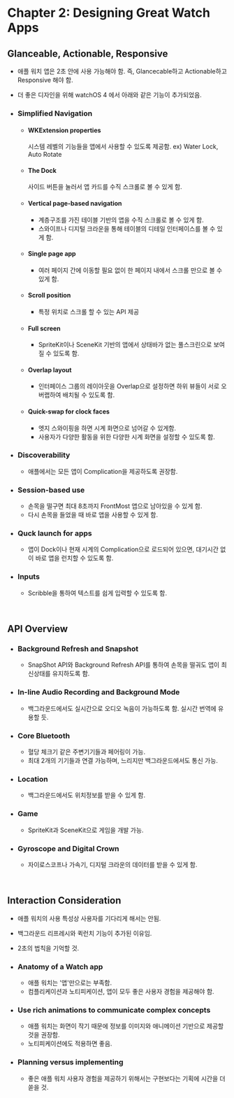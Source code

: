 # Chapter 2: Designing Great Watch Apps

## Glanceable, Actionable, Responsive
- 애플 워치 앱은 2초 안에 사용 가능해야 함. 즉, Glancecable하고 Actionable하고 Responsive 해야 함.
- 더 좋은 디자인을 위해 watchOS 4 에서 아래와 같은 기능이 추가되었음.

- ### Simplified Navigation
  - #### WKExtension properties
    시스템 레벨의 기능들을 앱에서 사용할 수 있도록 제공함. ex) Water Lock, Auto Rotate
  - #### The Dock
    사이드 버튼을 눌러서 앱 카드를 수직 스크롤로 볼 수 있게 함.
  - #### Vertical page-based navigation
    - 계층구조를 가진 테이블 기반의 앱을 수직 스크롤로 볼 수 있게 함.
    - 스와이프나 디지털 크라운을 통해 테이블의 디테일 인터페이스를 볼 수 있게 함.
  - #### Single page app
    - 여러 페이지 간에 이동할 필요 없이 한 페이지 내에서 스크롤 만으로 볼 수 있게 함.
  - #### Scroll position
    - 특정 위치로 스크롤 할 수 있는 API 제공
  - #### Full screen
    - SpriteKit이나 SceneKit 기반의 앱에서 상태바가 없는 풀스크린으로 보여질 수 있도록 함.
  - #### Overlap layout
    - 인터페이스 그룹의 레이아웃을 Overlap으로 설정하면 하위 뷰들이 서로 오버랩하여 배치될 수 있도록 함.
  - #### Quick-swap for clock faces
    - 엣지 스와이핑을 하면 시계 화면으로 넘어갈 수 있게함.
    - 사용자가 다양한 활동을 위한 다양한 시계 화면을 설정할 수 있도록 함.
    
- ### Discoverability
  - 애플에서는 모든 앱이 Complication을 제공하도록 권장함.

- ### Session-based use
  - 손목을 떨구면 최대 8초까지 FrontMost 앱으로 남아있을 수 있게 함.
  - 다시 손목을 들었을 때 바로 앱을 사용할 수 있게 함.

- ### Quck launch for apps
  - 앱이 Dock이나 현재 시계의 Complication으로 로드되어 있으면, 대기시간 없이 바로 앱을 런치할 수 있도록 함.

- ### Inputs
  - Scribble을 통하여 텍스트를 쉽게 입력할 수 있도록 함.

<BR>

## API Overview
- ### Background Refresh and Snapshot
  - SnapShot API와 Background Refresh API를 통하여 손목을 떨궈도 앱이 최신상태를 유지하도록 함.

- ### In-line Audio Recording and Background Mode
  - 백그라운드에서도 실시간으로 오디오 녹음이 가능하도록 함. 실시간 번역에 유용할 듯.
  
- ### Core Bluetooth
  - 혈당 체크기 같은 주변기기들과 페어링이 가능.
  - 최대 2개의 기기들과 연결 가능하며, 느리지만 백그라운드에서도 통신 가능.
  
- ### Location
  - 백그라운드에서도 위치정보를 받을 수 있게 함.
  
- ### Game
  - SpriteKit과 SceneKit으로 게임을 개발 가능.


- ### Gyroscope and Digital Crown
  - 자이로스코프나 가속기, 디지털 크라운의 데이터를 받을 수 있게 함.

<BR>

## Interaction Consideration
- 애플 워치의 사용 특성상 사용자를 기다리게 해서는 안됨.
- 백그라운드 리프레시와 퀵런치 기능이 추가된 이유임.
- 2초의 법칙을 기억할 것.

- ### Anatomy of a Watch app
  - 애플 워치는 '앱'만으로는 부족함.
  - 컴플리케이션과 노티피케이션, 앱이 모두 좋은 사용자 경험을 제공해야 함.

- ### Use rich animations to communicate complex concepts
  - 애플 워치는 화면이 작기 때문에 정보를 이미지와 애니메이션 기반으로 제공할 것을 권장함.
  - 노티피케이션에도 적용하면 좋음.

- ### Planning versus implementing
  - 좋은 애플 워치 사용자 경험을 제공하기 위해서는 구현보다는 기획에 시간을 더 쏟을 것.










  

    
